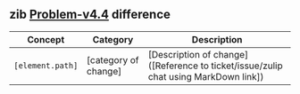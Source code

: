 ## zib [Problem-v4.4](https://zibs.nl/wiki/Problem-v4.4(2020EN)) difference

| Concept         | Category          | Description                             | 
|-----------------|-------------------|-----------------------------------------|
|`[element.path]` | [category of change] | [Description of change]([Reference to ticket/issue/zulip chat using MarkDown link])